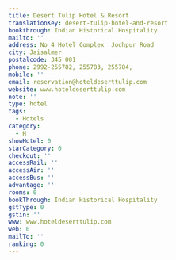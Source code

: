 ```yaml
---
title: Desert Tulip Hotel & Resort
translationKey: desert-tulip-hotel-and-resort
bookthrough: Indian Historical Hospitality
mailto: ''
address: No 4 Hotel Complex  Jodhpur Road
city: Jaisalmer
postalcode: 345 001
phone: 2992-255782, 255783, 255784,
mobile: ''
email: reservation@hoteldeserttulip.com
website: www.hoteldeserttulip.com
note: ''
type: hotel
tags:
  - Hotels
category:
  - H
showHotel: 0
starCategory: 0
checkout: ''
accessRail: ''
accessAir: ''
accessBus: ''
advantage: ''
rooms: 0
bookThrough: Indian Historical Hospitality
gstType: 0
gstin: ''
www: www.hoteldeserttulip.com
web: 0
mailTo: ''
ranking: 0
---
```







